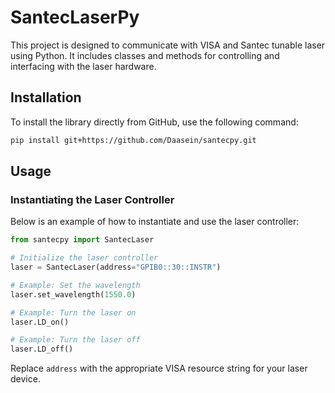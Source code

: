 # SantecLaserPy

This project is designed to communicate with VISA and Santec tunable laser using Python. It includes classes and methods for controlling and interfacing with the laser hardware.

## Installation

To install the library directly from GitHub, use the following command:

```bash
pip install git+https://github.com/Daasein/santecpy.git
```

## Usage

### Instantiating the Laser Controller

Below is an example of how to instantiate and use the laser controller:

```python
from santecpy import SantecLaser

# Initialize the laser controller
laser = SantecLaser(address="GPIB0::30::INSTR")

# Example: Set the wavelength
laser.set_wavelength(1550.0)

# Example: Turn the laser on
laser.LD_on()

# Example: Turn the laser off
laser.LD_off()
```

Replace `address` with the appropriate VISA resource string for your laser device.
